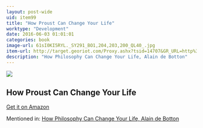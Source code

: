 ```yaml
---
layout: post-wide
uid: item99
title: "How Proust Can Change Your Life"
worktype: "Development"
date: 2016-06-03 01:01:01
categories: book
image-url: 61sI0KI5RYL._SY291_BO1,204,203,200_QL40_.jpg
item-url: http://target.georiot.com/Proxy.ashx?tsid=14707&GR_URL=http%3A%2F%2Fwww.amazon.com%2FHow-Proust-Change-Your-Life%2Fdp%2F0679779159%2F
description: "How Philosophy Can Change Your Life, Alain de Botton"
---
```

<a href="http://target.georiot.com/Proxy.ashx?tsid=14707&GR_URL=http%3A%2F%2Fwww.amazon.com%2FHow-Proust-Change-Your-Life%2Fdp%2F0679779159%2F" target="blank"><img src="../../../../img/thumbs/61sI0KI5RYL._SY291_BO1,204,203,200_QL40_.jpg" class="prod-img"></a>
<h2>How Proust Can Change Your Life</h2>
<p><a href="http://target.georiot.com/Proxy.ashx?tsid=14707&GR_URL=http%3A%2F%2Fwww.amazon.com%2FHow-Proust-Change-Your-Life%2Fdp%2F0679779159%2F" target="blank">Get it on Amazon</a><p>
<p>Mentioned in: <a href="http://fourhourworkweek.com/2015/11/10/alain-de-botton/" target="blank">How Philosophy Can Change Your Life, Alain de Botton</a></p>
